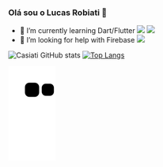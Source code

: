 ### Olá sou o Lucas Robiati 👋


- 🌱 I’m currently learning Dart/Flutter <img height="20" src="https://cdn.jsdelivr.net/gh/devicons/devicon/icons/dart/dart-original.svg" /> <img height="20" src="https://cdn.jsdelivr.net/gh/devicons/devicon/icons/flutter/flutter-original.svg" />
- 🤔 I’m looking for help with Firebase <img height="20" src="https://cdn.jsdelivr.net/gh/devicons/devicon/icons/firebase/firebase-plain.svg" />


![Casiati GitHub stats](https://github-readme-stats.vercel.app/api?username=Casiati&show_icons=true&theme=dark) [![Top Langs](https://github-readme-stats.vercel.app/api/top-langs/?username=Casiati&layout=compact&theme=dark)](https://github.com/Casiati/github-readme-stats) 

 ![Snake animation](https://github.com/Casiati/Casiati/blob/output/github-contribution-grid-snake.svg)

